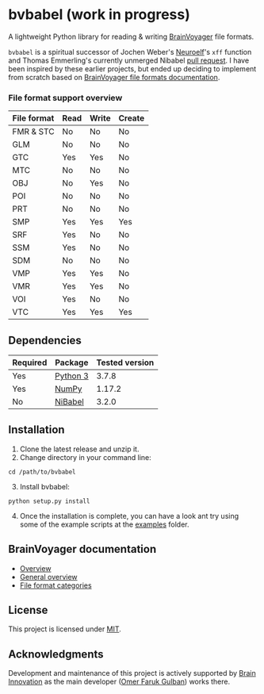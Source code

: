 # bvbabel (work in progress)
A lightweight Python library for reading & writing [BrainVoyager](https://www.brainvoyager.com/products/brainvoyager.html) file formats.

`bvbabel` is a spiritual successor of Jochen Weber's [Neuroelf](https://neuroelf.net/)'s `xff` function and Thomas Emmerling's currently unmerged Nibabel [pull request](https://github.com/nipy/nibabel/pull/216). I have been inspired by these earlier projects, but ended up deciding to implement from scratch based on [BrainVoyager file formats documentation](https://support.brainvoyager.com/brainvoyager/automation-development/84-file-formats).


### File format support overview

| File format | Read  | Write | Create |
| ------------|-------|-------|--------|
| FMR & STC   | No    | No    | No     |
| GLM         | No    | No    | No     |
| GTC         | Yes   | Yes   | No     |
| MTC         | No    | No    | No     |
| OBJ         | No    | Yes   | No     |
| POI         | No    | No    | No     |
| PRT         | No    | No    | No     |
| SMP         | Yes   | Yes   | Yes    |
| SRF         | Yes   | No    | No     |
| SSM         | Yes   | No    | No     |
| SDM         | No    | No    | No     |
| VMP         | Yes   | Yes   | No     |
| VMR         | Yes   | Yes   | No     |
| VOI         | Yes   | No    | No     |
| VTC         | Yes   | Yes   | Yes    |

## Dependencies

| Required | Package                               | Tested version |
| ---------|---------------------------------------|----------------|
| Yes      | [Python 3](https://www.python.org/)   | 3.7.8          |
| Yes      | [NumPy](http://www.numpy.org/)        | 1.17.2         |
| No       | [NiBabel](https://nipy.org/nibabel/)  | 3.2.0          |

## Installation

1. Clone the latest release and unzip it.
2. Change directory in your command line:
```
cd /path/to/bvbabel
```
3. Install bvbabel:
```
python setup.py install
```
4. Once the installation is complete, you can have a look ant try using some of the example scripts at the [examples](examples/) folder.

## BrainVoyager documentation

- [Overview](https://support.brainvoyager.com/brainvoyager/automation-development/84-file-formats/339-developer-guide-2-6-file-formats-overview)
- [General overview](https://support.brainvoyager.com/brainvoyager/automation-development/84-file-formats/38-general-overview-of-file-formats)
- [File format categories](https://support.brainvoyager.com/brainvoyager/automation-development/84-file-formats/41-file-formats-categorised)

## License
This project is licensed under [MIT](./LICENSE).

## Acknowledgments
Development and maintenance of this project is actively supported by [Brain Innovation](https://www.brainvoyager.com/) as the main developer ([Omer Faruk Gulban](https://github.com/ofgulban)) works there.
